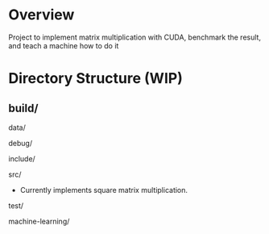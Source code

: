 # Overview
Project to implement matrix multiplication with CUDA, benchmark the result, and teach a machine how to do it

# Directory Structure (WIP)
build/
-

data/

debug/

include/

src/
- Currently implements square matrix multiplication. 

test/

machine-learning/